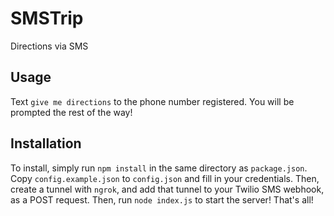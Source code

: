 # SMSTrip

Directions via SMS

## Usage

Text `give me directions` to the phone number registered. You will be prompted the rest of the way!

## Installation

To install, simply run `npm install` in the same directory as `package.json`. Copy `config.example.json` to `config.json` and fill in your credentials. Then, create a tunnel with `ngrok`, and add that tunnel to your Twilio SMS webhook, as a POST request. Then, run `node index.js` to start the server! That's all!